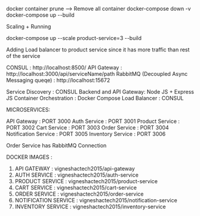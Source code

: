 docker container prune  --> Remove all container
docker-compose down -v 
docker-compose up --build



Scaling + Running 

docker-compose up --scale product-service=3 --build

Adding Load balancer to product service since it has more traffic than rest of the service


CONSUL : http://localhost:8500/
API Gateway : http://localhost:3000/api/serviceName/path
RabbitMQ (Decoupled Async Messaging queqe) : http://localhost:15672


Service Discovery : CONSUL
Backend and API Gateway: Node JS + Express JS
Container Orchestration : Docker Compose
Load Balancer : CONSUL


MICROSERVICES:

API Gateway : PORT 3000
Auth Service : PORT 3001
Product Service : PORT 3002
Cart Service : PORT 3003
Order Service : PORT 3004
Notification Service : PORT 3005
Inventory Service : PORT 3006

Order Service has RabbitMQ Connection


DOCKER IMAGES : 

1) API GATEWAY : vigneshactech2015/api-gateway
2) AUTH SERVICE : vigneshactech2015/auth-service
3) PRODUCT SERVICE : vigneshactech2015/product-service
4) CART SERVICE :  vigneshactech2015/cart-service
5) ORDER SERVICE : vigneshactech2015/order-service
6) NOTIFICATION SERVICE : vigneshactech2015/notification-service
7) INVENTORY SERVICE : vigneshactech2015/inventory-service


